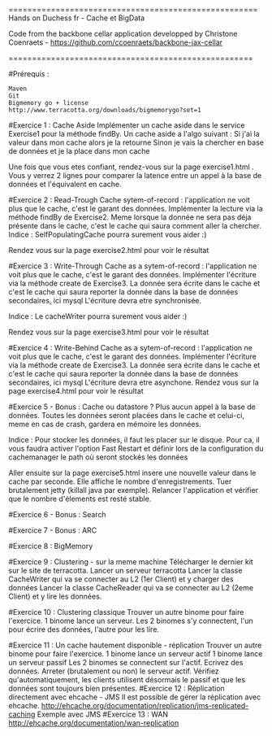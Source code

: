 =====================================================
Hands on Duchess fr - Cache et BigData

Code from the backbone cellar application developped by Christone Coenraets - https://github.com/ccoenraets/backbone-jax-cellar

====================================================

#Prérequis :

    Maven
    Git
    Bigmemory go + license http://www.terracotta.org/downloads/bigmemorygo?set=1
    

#Exercice 1 :  Cache Aside
Implémenter un cache aside dans le service Exercise1 pour la méthode findBy.
Un cache aside a l'algo suivant :
Si j'ai la valeur dans mon cache alors je la retourne
Sinon je vais la chercher en base de données et je la place dans mon cache

Une fois que vous etes confiant, rendez-vous sur la page exercise1.html  . Vous y verrez 2 lignes pour comparer la latence entre un appel à la base de données et l'équivalent en cache.


#Exercice 2 :  Read-Trough
Cache sytem-of-record : l'application ne voit plus que le cache, c'est le garant des données.
Implémenter la lecture via la méthode findBy de Exercise2. Meme lorsque la donnée ne sera pas déja présente dans le cache,
c'est le cache qui saura comment aller la chercher.
Indice : SelfPopulatingCache pourra surement vous aider :)


Rendez vous sur la page exercise2.html pour voir le résultat

#Exercice 3 : Write-Through
Cache as a sytem-of-record : l'application ne voit plus que le cache, c'est le garant des données.
Implémenter l'écriture via la méthode create de Exercise3. La donnée sera écrite dans le cache et c'est le cache qui saura reporter la donnée dans la base de données secondaires, ici mysql
L'écriture devra etre synchronisée.
 
Indice : Le cacheWriter pourra surement vous aider :)
 
Rendez vous sur la page exercise3.html pour voir le résultat

#Exercice 4 : Write-Behind
Cache as a sytem-of-record : l'application ne voit plus que le cache, c'est le garant des données.
Implémenter l'écriture via la méthode create  de Exercise3. La donnée sera écrite dans le cache et c'est le cache qui saura reporter la donnée dans la base de données secondaires, ici mysql
L'écriture devra etre asynchone.
Rendez vous sur la page exercise4.html pour voir le résultat

#Exercice 5 - Bonus : Cache ou datastore ?
Plus aucun appel à la base de données.
Toutes les données seront placées dans le cache et celui-ci, meme en cas de crash, gardera en mémoire les données.

Indice : Pour stocker les données, il faut les placer sur le disque. Pour ca, il vous faudra activer l'option Fast Restart
et définir lors de la configuration du cachemanager le path où seront stockés les données

Aller ensuite sur la page exercise5.html insere une nouvelle valeur dans le cache par seconde. Elle affiche le nombre d'enregistrements.
Tuer brutalement jetty (killall java par exemple).
Relancer l'application et vérifier que le nombre d'élements est resté stable.


#Exercice 6 - Bonus : Search

#Exercice 7 - Bonus : ARC

#Exercice 8 : BigMemory

#Exercice 9 : Clustering - sur la meme machine
             Télécharger le dernier kit sur le site de terracotta.
             Lancer un serveur terracotta
             Lancer la classe CacheWriter qui va se connecter au L2 (1er Client) et y charger des données
             Lancer la classe CacheReader qui va se connecter au L2 (2eme Client) et y lire les données.

#Exercice 10 : Clustering classique
              Trouver un autre binome pour faire l'exercice.
              1 binome lance un serveur.
              Les 2 binomes s'y connectent, l'un pour écrire des données, l'autre pour les lire.

#Exercice 11 : Un cache hautement disponible - réplication
              Trouver un autre binome pour faire l'exercice.
              1 binome lance un serveur actif
              1 binome lance un serveur passif
              Les 2 binomes se connectent sur l'actif.
              Ecrivez des données.
              Arreter (brutalement ou non) le serveur actif.
              Vérifiez qu'automatiquement, les clients utilisent désormais le passif et que les données sont toujours bien
               présentes.
#Exercice 12 : Réplication directement avec ehcache - JMS
              Il est possible de gérer la réplication avec ehcache.
              http://ehcache.org/documentation/replication/jms-replicated-caching
              Exemple avec JMS
#Exercice 13  : WAN http://ehcache.org/documentation/wan-replication



